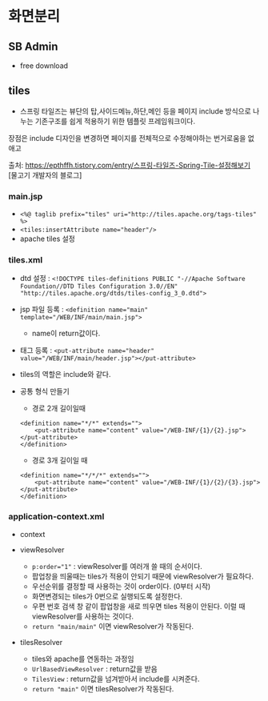 # 화면분리

## SB Admin
- free download


## tiles
- 스프링 타일즈는 뷰단의 탑,사이드메뉴,하단,메인 등을 페이지 include 방식으로 나누는 기존구조를 쉽게 적용하기 위한 템플릿 프레임워크이다.

장점은 include 디자인을 변경하면 페이지를 전체적으로 수정해야하는 번거로움을 없애고



출처: https://epthffh.tistory.com/entry/스프링-타일즈-Spring-Tile-설정해보기 [물고기 개발자의 블로그]

### main.jsp

- `<%@ taglib prefix="tiles" uri="http://tiles.apache.org/tags-tiles" %>`
- `<tiles:insertAttribute name="header"/>`
- apache tiles 설정

### tiles.xml

- dtd 설정 : `<!DOCTYPE tiles-definitions PUBLIC "-//Apache Software Foundation//DTD Tiles Configuration 3.0//EN" "http://tiles.apache.org/dtds/tiles-config_3_0.dtd">`
- jsp 파일 등록 : `<definition name="main" template="/WEB/INF/main/main.jsp">`
  - name이 return값이다. 
- 태그 등록 : `<put-attribute name="header" value="/WEB/INF/main/header.jsp"></put-attribute>`
- tiles의 역할은 include와 같다. 

- 공통 형식 만들기
  - 경로 2개 길이일때
  
  ```
  <definition name="*/*" extends="">
      <put-attribute name="content" value="/WEB-INF/{1}/{2}.jsp"></put-attribute>
  </definition>
  ```

  - 경로 3개 길이일 때
  
  ```
  <definition name="*/*/*" extends="">
      <put-attribute name="content" value="/WEB-INF/{1}/{2}/{3}.jsp"></put-attribute>
  </definition>
  ```  

### application-context.xml
- context
- viewResolver
  - `p:order="1"` : viewResolver를 여러개 쓸 때의 순서이다. 
  - 팝업창을 띄울때는 tiles가 적용이 안되기 때문에 viewResolver가 필요하다.
  - 우선순위를 결정할 때 사용하는 것이 order이다. (0부터 시작)
  - 화면변경되는 tiles가 0번으로 실행되도록 설정한다. 
  - 우편 번호 검색 창 같이 팝업창을 새로 띄우면 tiles 적용이 안된다. 이럴 때 viewResolver를 사용하는 것이다.
  - `return "main/main"` 이면 viewResolver가 작동된다. 
  
- tilesResolver
  - tiles와 apache를 연동하는 과정임
  - `UrlBasedViewResolver` : return값을 받음
  - `TilesView` : return값을 넘겨받아서 include를 시켜준다.
  - `return "main"` 이면 tilesResolver가 작동된다. 
